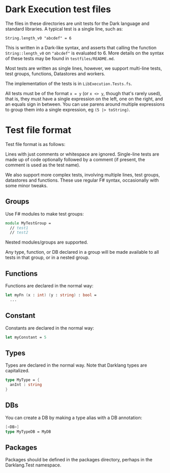 # Dark Execution test files

The files in these directories are unit tests for the Dark language and standard
libraries. A typical test is a single line, such as:

`String.length_v0 "abcdef" = 6`

This is written in a Dark-like syntax, and asserts that calling the function
`String::length_v0` on `"abcdef"` is evaluated to 6. More details on the syntax
of these tests may be found in `testfiles/README.md`.

Most tests are written as single lines, however, we support multi-line tests,
test groups, functions, Datastores and workers.

The implementation of the tests is in `LibExecution.Tests.fs`.

All tests must be of the format `x = y` (or `x <> y`, though that's rarely
used), that is, they must have a single expression on the left, one on the
right, and an equals sign in between. You can use parens around multiple
expressions to group them into a single expression, eg `(5 |> toString)`.

# Test file format

Test file format is as follows:

Lines with just comments or whitespace are ignored. Single-line tests are made
up of code optionally followed by a comment (if present, the comment is used as
the test name).

We also support more complex tests, involving multiple lines, test groups,
datastores and functions. These use regular F# syntax, occasionally with some minor tweaks.

## Groups

Use F# modules to make test groups:

```fsharp
module MyTestGroup =
  // test1
  // test2
```

Nested modules/groups are supported.

Any type, function, or DB declared in a group will be made available to all tests in
that group, or in a nested group.

## Functions

Functions are declared in the normal way:

```fsharp
let myFn (x : int) (y : string) : bool =
  ...
```

## Constant

Constants are declared in the normal way:

```fsharp
let myConstant = 5
```

## Types

Types are declared in the normal way. Note that Darklang types are capitalized.

```fsharp
type MyType = {
  anInt : string
}
```

## DBs

You can create a DB by making a type alias with a DB annotation:

```fsharp
[<DB>]
type MyTypeDB = MyDB
```

## Packages

Packages should be defined in the packages directory, perhaps in the Darklang.Test namespace.
